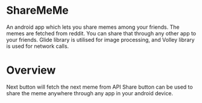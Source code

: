 # ShareMeMe

An android app which lets you share memes among your friends. 
The memes are fetched from reddit. You can share that through any other app to your friends.
Glide library is utilised for image processing, and Volley library is used for network calls.

# Overview
Next button will fetch the next meme from API
Share button can be used to share the meme anywhere through any app in your android device.
